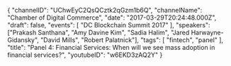 {
    "channelID": "UChwEyC2QsQCztk2qGzm1b6Q",
    "channelName": "Chamber of Digital Commerce",
    "date": "2017-03-29T20:24:48.000Z",
    "draft": false,
    "events": [
        "DC Blockchain Summit 2017"
    ],
    "speakers": ["Prakash Santhana", "Amy Davine Kim", "Sadia Halim", "Jared Harwayne-Gidansky", "David Mills", "Robert Palatnick"],
    "tags": [
        "fintech",
	"panel"
    ],
    "title": "Panel 4: Financial Services: When will we see mass adoption in financial services?",
    "youtubeID": "w6EKD3zAQ2Y"
}
